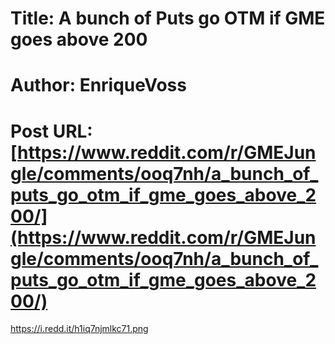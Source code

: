 # Title: A bunch of Puts go OTM if GME goes above 200
# Author: EnriqueVoss
# Post URL: [https://www.reddit.com/r/GMEJungle/comments/ooq7nh/a_bunch_of_puts_go_otm_if_gme_goes_above_200/](https://www.reddit.com/r/GMEJungle/comments/ooq7nh/a_bunch_of_puts_go_otm_if_gme_goes_above_200/)


https://i.redd.it/h1iq7njmlkc71.png